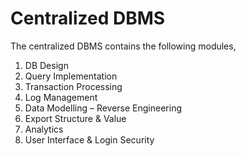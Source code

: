 # Centralized DBMS
The centralized DBMS contains the following modules,

1) DB Design 
2) Query Implementation
3) Transaction Processing
4) Log Management
5) Data Modelling – Reverse Engineering 
6) Export Structure & Value 
7) Analytics
8) User Interface & Login Security

